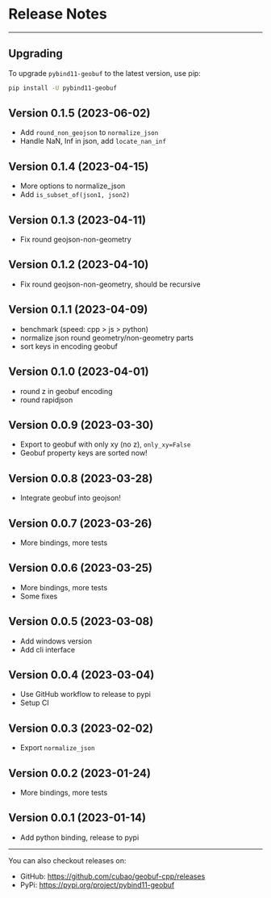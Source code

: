 # Release Notes

---

## Upgrading

To upgrade `pybind11-geobuf` to the latest version, use pip:

```bash
pip install -U pybind11-geobuf
```

## Version 0.1.5 (2023-06-02)

*   Add `round_non_geojson` to `normalize_json`
*   Handle NaN, Inf in json, add `locate_nan_inf`

## Version 0.1.4 (2023-04-15)

*   More options to normalize_json
*   Add `is_subset_of(json1, json2)`

## Version 0.1.3 (2023-04-11)

*   Fix round geojson-non-geometry

## Version 0.1.2 (2023-04-10)

*   Fix round geojson-non-geometry, should be recursive

## Version 0.1.1 (2023-04-09)

*   benchmark (speed: cpp > js > python)
*   normalize json round geometry/non-geometry parts
*   sort keys in encoding geobuf

## Version 0.1.0 (2023-04-01)

*   round z in geobuf encoding
*   round rapidjson

## Version 0.0.9 (2023-03-30)

*   Export to geobuf with only xy (no z), `only_xy=False`
*   Geobuf property keys are sorted now!

## Version 0.0.8 (2023-03-28)

*   Integrate geobuf into geojson!

## Version 0.0.7 (2023-03-26)

*   More bindings, more tests

## Version 0.0.6 (2023-03-25)

*   More bindings, more tests
*   Some fixes

## Version 0.0.5 (2023-03-08)

*   Add windows version
*   Add cli interface

## Version 0.0.4 (2023-03-04)

*   Use GitHub workflow to release to pypi
*   Setup CI

## Version 0.0.3 (2023-02-02)

*   Export `normalize_json`

## Version 0.0.2 (2023-01-24)

*   More bindings, more tests

## Version 0.0.1 (2023-01-14)

*   Add python binding, release to pypi

---

You can also checkout releases on:

-   GitHub: <https://github.com/cubao/geobuf-cpp/releases>
-   PyPi: <https://pypi.org/project/pybind11-geobuf>

